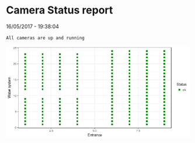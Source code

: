 Camera Status report
================
16/05/2017 - 19:38:04

    All cameras are up and running

![](camreport_files/figure-markdown_github/unnamed-chunk-2-1.png)
